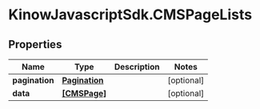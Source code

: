 # KinowJavascriptSdk.CMSPageLists

## Properties
Name | Type | Description | Notes
------------ | ------------- | ------------- | -------------
**pagination** | [**Pagination**](Pagination.md) |  | [optional] 
**data** | [**[CMSPage]**](CMSPage.md) |  | [optional] 


